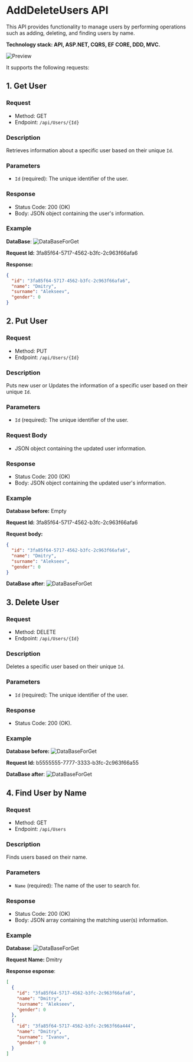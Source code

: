 # AddDeleteUsers API

This API provides functionality to manage users by performing operations such as adding, deleting, and finding users by name.

**Technology stack: API, ASP.NET, CQRS, EF CORE, DDD, MVC.**

![Preview](./materials/images/Preview.png)

It supports the following requests:

## 1. Get User

### Request

- Method: GET
- Endpoint: `/api/Users/{Id}`

### Description

Retrieves information about a specific user based on their unique `Id`.

### Parameters

- `Id` (required): The unique identifier of the user.

### Response

- Status Code: 200 (OK)
- Body: JSON object containing the user's information.
### Example

**DataBase**: ![DataBaseForGet](./materials/images/DbForGetUser.png)

**Request Id:** 3fa85f64-5717-4562-b3fc-2c963f66afa6

**Response:**
```json
{
  "id": "3fa85f64-5717-4562-b3fc-2c963f66afa6",
  "name": "Dmitry",
  "surname": "Alekseev",
  "gender": 0
}
```

## 2. Put User

### Request

- Method: PUT
- Endpoint: `/api/Users/{Id}`

### Description

Puts new user or Updates the information of a specific user based on their unique `Id`.

### Parameters

- `Id` (required): The unique identifier of the user.

### Request Body

- JSON object containing the updated user information.

### Response

- Status Code: 200 (OK)
- Body: JSON object containing the updated user's information.

### Example

**Database before:** Empty

**Request Id:** 3fa85f64-5717-4562-b3fc-2c963f66afa6

**Request body:**
```json
{
  "id": "3fa85f64-5717-4562-b3fc-2c963f66afa6",
  "name": "Dmitry",
  "surname": "Alekseev",
  "gender": 0
}
```
**DataBase after**: 
![DataBaseForGet](./materials/images/DbForGetUser.png)

## 3. Delete User

### Request

- Method: DELETE
- Endpoint: `/api/Users/{Id}`

### Description

Deletes a specific user based on their unique `Id`.

### Parameters

- `Id` (required): The unique identifier of the user.

### Response

- Status Code: 200 (OK).

### Example

**Database before:**
![DataBaseForGet](./materials/images/DbForDeleteUserBefore.png)

**Request Id:** b5555555-7777-3333-b3fc-2c963f66a55

**DataBase after**: 
![DataBaseForGet](./materials/images/DbForDeleteUserAfter.png)

## 4. Find User by Name

### Request

- Method: GET
- Endpoint: `/api/Users`

### Description

Finds users based on their name.

### Parameters

- `Name` (required): The name of the user to search for.

### Response

- Status Code: 200 (OK)
- Body: JSON array containing the matching user(s) information.

### Example

**Database:**
![DataBaseForGet](./materials/images/DbForDeleteUserBefore.png)

**Request Name:** Dmitry

**Response esponse**: 
```json
[
  {
    "id": "3fa85f64-5717-4562-b3fc-2c963f66afa6",
    "name": "Dmitry",
    "surname": "Alekseev",
    "gender": 0
  },
  {
    "id": "3fa85f64-5717-4562-b3fc-2c963f66a444",
    "name": "Dmitry",
    "surname": "Ivanov",
    "gender": 0
  }
]
```